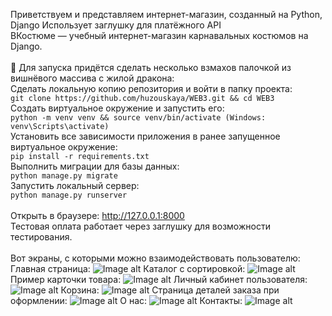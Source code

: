 Приветствуем и представляем интернет-магазин, созданный на Python, Django Использует заглушку для платёжного API<br>
ВКостюме — учебный интернет-магазин карнавальных костюмов на Django.<br>
<br>
🚀 Для запуска придётся сделать несколько взмахов палочкой из вишнёвого массива с жилой дракона:<br>
Сделать локальную копию репозитория и войти в папку проекта:<br>
```git clone https://github.com/huzouskaya/WEB3.git && cd WEB3```<br>
Создать виртуальное окружение и запустить его:<br>
```python -m venv venv && source venv/bin/activate (Windows: venv\Scripts\activate)```<br>
Установить все зависимости приложения в ранее запущенное виртуальное окружение:<br>
```pip install -r requirements.txt```<br>
Выполнить миграции для базы данных:<br>
```python manage.py migrate```<br>
Запустить локальный сервер:<br>
```python manage.py runserver```<br>
<br>
Открыть в браузере: http://127.0.0.1:8000<br>
Тестовая оплата работает через заглушку для возможности тестирования.<br>
<br>
Вот экраны, с которыми можно взаимодействовать пользователю:<br>
Главная страница:
![Image alt](https://github.com/huzouskaya/WEB3/raw/main/RM/photo_2025-04-16_04-09-23.jpg)
Каталог с сортировкой:
![Image alt](https://github.com/huzouskaya/WEB3/raw/main/RM/photo_2025-04-16_04-17-44.jpg)
Пример карточки товара:
![Image alt](https://github.com/huzouskaya/WEB3/raw/main/RM/photo_2025-04-16_04-17-49.jpg)
Личный кабинет пользователя:
![Image alt](https://github.com/huzouskaya/WEB3/raw/main/RM/photo_2025-04-16_04-17-53.jpg)
Корзина:
![Image alt](https://github.com/huzouskaya/WEB3/raw/main/RM/photo_2025-04-16_04-17-57.jpg)
Страница деталей заказа при оформлении:
![Image alt](https://github.com/huzouskaya/WEB3/raw/main/RM/photo_2025-04-16_04-18-01.jpg)
О нас:
![Image alt](https://github.com/huzouskaya/WEB3/raw/main/RM/photo_2025-04-16_04-18-04.jpg)
Контакты:
![Image alt](https://github.com/huzouskaya/WEB3/raw/main/RM/photo_2025-04-16_04-18-07.jpg)
